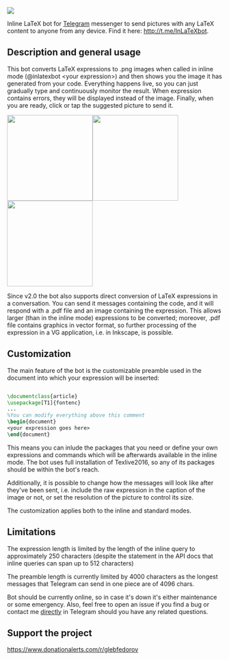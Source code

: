<img src=https://cloud.githubusercontent.com/assets/3819012/21799537/1dab0e90-d733-11e6-88ab-76ebd37275c7.jpg /> 

Inline LaTeX bot for <a href=https://telegram.org>Telegram</a> messenger to send pictures with any LaTeX content to anyone from any device. Find it here: http://t.me/InLaTeXbot. 

## Description and general usage
This bot converts LaTeX expressions to .png images when called in inline mode (@inlatexbot \<your expression\>) and then shows you the image it has generated from your code. Everything happens live, so you can just gradually type and continuously monitor the result. When expression contains errors, they will be displayed instead of the image. Finally, when you are ready, click or tap the suggested picture to send it.

<img width=200 src=https://cloud.githubusercontent.com/assets/3819012/21800504/56bf38ec-d737-11e6-8b8b-e4e3b90d43ae.png /><img width=200 src=https://cloud.githubusercontent.com/assets/3819012/21800503/56be411c-d737-11e6-8598-e43fb7126eb3.png /><img width=200 src=https://cloud.githubusercontent.com/assets/3819012/21800505/56e9283c-d737-11e6-9195-1be0c2ca046c.png />

Since v2.0 the bot also supports direct conversion of LaTeX expressions in a conversation. You can send it messages containing the code, and it will respond with a .pdf file and an image containing the expression. This allows larger (than in the inline mode) expressions to be converted; moreover, .pdf file contains graphics in vector format, so further processing of the expression in a VG application, i.e. in Inkscape, is possible.

## Customization
The main feature of the bot is the customizable preamble used in the document into which your expression will be inserted:
```latex

\documentclass{article}
\usepackage[T1]{fontenc}
...
%You can modify everything above this comment
\begin{document}
<your expression goes here>
\end{document}
```
This means you can inlude the packages that you need or define your own expressions and commands which will be afterwards available in the inline mode. The bot uses full installation of Texlive2016, so any of its packages should be within the bot's reach.

Additionally, it is possible to change how the messages will look like after they've been sent, i.e. include the raw expression in the caption of the image or not, or set the resolution of the picture to control its size.

The customization applies both to the inline and standard modes.

## Limitations
The expression length is limited by the length of the inline query to approximately 250 characters (despite the statement in the API docs that inline queries can span up to 512 characters)

The preamble length is currently limited by 4000 characters as the longest messages that Telegram can send in one piece are of 4096 chars.

Bot should be currently online, so in case it's down it's either maintenance or some emergency. Also, feel free to open an issue if you find a bug or contact me <a href=http://t.me/vdrhtc>directly</a> in Telegram should you have any related questions.

## Support the project
https://www.donationalerts.com/r/glebfedorov
